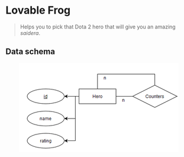 # Lovable Frog

> Helps you to pick that Dota 2 hero that will give you an amazing _saidera_.

## Data schema

<p align="center">
    <img src="./docs/lf-er.png">
</p>

